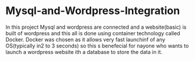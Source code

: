 # Mysql-and-Wordpress-Integration
In this project Mysql and wordpress are connected and a website(basic) is built  of wordpress and this all is done using container technology called Docker.
Docker was chosen as it allows very fast launchinf of any OS(typically in2 to 3 seconds) so this s benefecial for nayone who wants to launch a wordpress website ith a database to store the data in it.


